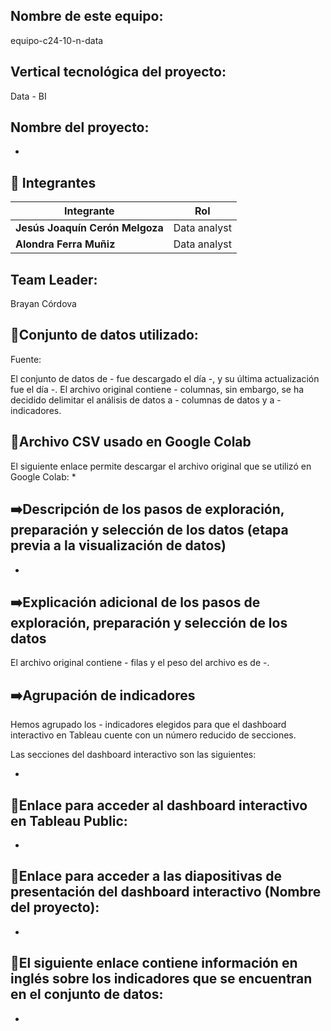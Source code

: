 ## Nombre de este equipo: 

equipo-c24-10-n-data

## Vertical tecnológica del proyecto: 

Data - BI

## Nombre del proyecto:

*


## 📌 Integrantes

<div align="left">
  <table>
    <thead>
      <tr>
        <th>Integrante</th>
        <th>Rol</th>
      </tr>
    </thead>
    <tbody>
      <tr>
        <td><b>Jesús Joaquín Cerón Melgoza</b></td>
        <td>Data analyst</td>
      </tr>
      <tr>
        <td><b>Alondra Ferra Muñiz</b></td>
        <td>Data analyst</td>
      </tr>
    </tbody>
  </table>
</div>

## Team Leader:

Brayan Córdova

## 📖Conjunto de datos utilizado:

Fuente: 

El conjunto de datos de - fue descargado el día -, y su última actualización fue el día -. El archivo original contiene - columnas, sin embargo, se ha decidido delimitar el análisis de datos a - columnas de datos y a - indicadores.

## 📖Archivo CSV usado en Google Colab

El siguiente enlace permite descargar el archivo original que se utilizó en Google Colab:
*

## ➡️Descripción de los pasos de exploración, preparación y selección de los datos (etapa previa a la visualización de datos)

*

## ➡️Explicación adicional de los pasos de exploración, preparación y selección de los datos

El archivo original contiene - filas y el peso del archivo es de -. 

## ➡️Agrupación de indicadores

Hemos agrupado los - indicadores elegidos para que el dashboard interactivo en Tableau cuente con un número reducido de secciones.

Las secciones del dashboard interactivo son las siguientes:

*

## 🚀Enlace para acceder al dashboard interactivo en Tableau Public:

*

## 🚀Enlace para acceder a las diapositivas de presentación del dashboard interactivo (Nombre del proyecto):

*

## 📌El siguiente enlace contiene información en inglés sobre los indicadores que se encuentran en el conjunto de datos:

*
